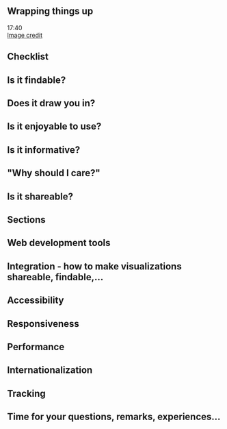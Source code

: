 
<section data-background="https://c1.staticflickr.com/1/115/292393932_66d6d5c150_b.jpg" class="chapter" id="end">
	<h1>Wrapping things up</h1>
 	<div class="time">17:40</div>
 	<div class="credit"><a href="https://www.flickr.com/photos/roonbaboon/292393932/in/photolist-rQAwG-aTAAE-9jmPaq-59AndC-9qokag-3KMahC-qhp17-H2QZt-apdCMu-662dJ-apdCMC-9vPykn-aRoJXP-aPqgqD-662dL-9xbTCX-9jmPaA-7hnRF7-nC38gt-kVjZ6-8Mb7AG-6WF4GM-6zAP5p-6SeNsD-9d7SZf-bjsDEX-3xP6MT-dpZzuv-95Z97C-n6rvUV-4SyZpj-662dK-9eRfRx-6WF4GH-9xbTCV-9fwjZ2-o3Xw8-9fwjZc-aPqgqz-aW28DH-apdCMy-8fEL4i-aRoJZR-4zXg4-akMAAb-6VuEcE-buE6Ya-p3qaEk-9fwjZg-hj36a">Image credit</a></div>
</section>



<section data-background="" class="large">
	<h1>Checklist</h1>
	<h2>Is it findable?</h2>
	<h2>Does it draw you in?</h2>
	<h2>Is it enjoyable to use?</h2>
	<h2>Is it informative?</h2>
	<h2>"Why should I care?"</h2>
	<h2>Is it shareable?</h2>
</section>



<section data-background="" class=" large">
<h1>Sections</h1>
<h2>
	Web development tools
</h2>
<h2>
	Integration - how to make visualizations shareable, findable,...
</h2>
<h2>
	Accessibility
</h2>
<h2>
	Responsiveness
</h2>
<h2>
	Performance
</h2>
<h2>
	Internationalization
</h2>
<h2>
	Tracking
</h2>
</section>



<section data-background="" class=" large">
<h1>Time for your questions, remarks, experiences...</h1>
</section>